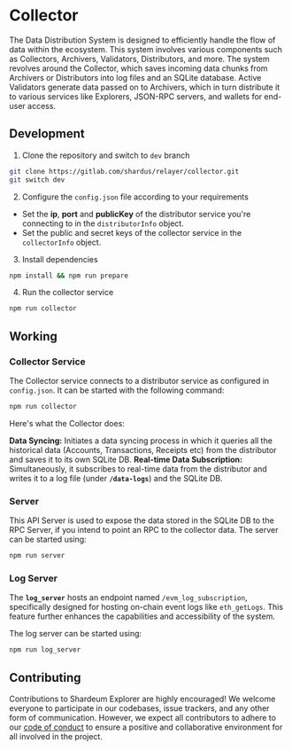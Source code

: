 # Collector

The Data Distribution System is designed to efficiently handle the flow of data within the ecosystem. This system involves various components such as Collectors, Archivers, Validators, Distributors, and more. The system revolves around the Collector, which saves incoming data chunks from Archivers or Distributors into log files and an SQLite database. Active Validators generate data passed on to Archivers, which in turn distribute it to various services like Explorers, JSON-RPC servers, and wallets for end-user access.

## Development

1. Clone the repository and switch to `dev` branch

```bash
git clone https://gitlab.com/shardus/relayer/collector.git
git switch dev
```

2. Configure the `config.json` file according to your requirements

- Set the **ip**, **port** and **publicKey** of the distributor service you're connecting to in the `distributorInfo` object.
- Set the public and secret keys of the collector service in the `collectorInfo` object.

3. Install dependencies

```bash
npm install && npm run prepare
```

4. Run the collector service
   
```bash
npm run collector
```

## Working

### Collector Service

The Collector service connects to a distributor service as configured in `config.json`. It can be started with the following command:

```bash
npm run collector
```

Here's what the Collector does:

**Data Syncing:** Initiates a data syncing process in which it queries all the historical data (Accounts, Transactions, Receipts etc) from the distributor and saves it to its own SQLite DB.
**Real-time Data Subscription:** Simultaneously, it subscribes to real-time data from the distributor and writes it to a log file (under **`/data-logs`**) and the SQLite DB.

### Server

This API Server is used to expose the data stored in the SQLite DB to the RPC Server, if you intend to point an RPC to the collector data. The server can be started using:

```bash
npm run server
```

### Log Server

The **`log_server`** hosts an endpoint named `/evm_log_subscription`, specifically designed for hosting on-chain event logs like `eth_getLogs`. This feature further enhances the capabilities and accessibility of the system.

The log server can be started using:

```bash
npm run log_server
```

## Contributing

Contributions to Shardeum Explorer are highly encouraged! We welcome everyone to participate in our codebases, issue trackers, and any other form of communication. However, we expect all contributors to adhere to our [code of conduct](./CODE_OF_CONDUCT.md) to ensure a positive and collaborative environment for all involved in the project.
